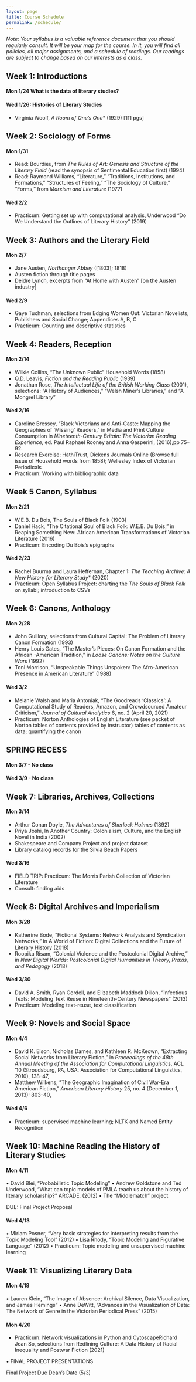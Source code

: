 ```yaml
---
layout: page
title: Course Schedule
permalink: /schedule/
---
```


*Note: Your syllabus is a valuable reference document that you should regularly consult. It will be your map for the course. In it, you will find all policies, all major assignments, and a schedule of readings. Our readings are subject to change based on our interests as a class.* 


## Week 1: Introductions

#### Mon 1/24  What is the data of literary studies?


#### Wed 1/26: Histories of Literary Studies 
- Virginia Woolf, *A Room of One’s One** (1929) [111 pgs]

## Week 2: Sociology of Forms

#### Mon 1/31
- Read: Bourdieu, from *The Rules of Art: Genesis and Structure of the Literary Field* (read the synopsis of Sentimental Education first) (1994)
- Read: Raymond Williams, “Literature,” “Traditions, Institutions, and Formations,” “Structures of Feeling,” “The Sociology of Culture,” “Forms,” from *Marxism and Literature*  (1977)
	
#### Wed 2/2
- Practicum: Getting set up with computational analysis, Underwood “Do We Understand the Outlines of Literary History” (2019)

## Week 3: Authors and the Literary Field

#### Mon 2/7 
- Jane Austen, *Northanger Abbey* ([1803]; 1818)
- Austen fiction through title pages
- Deidre Lynch, excerpts from “At Home with Austen” [on the Austen industry]

#### Wed 2/9
- Gaye Tuchman, selections from Edging Women Out: Victorian Novelists, Publishers and Social Change; Appendices A, B, C
- Practicum: Counting and descriptive statistics


## Week 4: Readers, Reception

#### Mon 2/14
- Wilkie Collins, “The Unknown Public” Household Words (1858)
- Q.D. Leavis, *Fiction and the Reading Public* (1939)
- Jonathan Rose, *The Intellectual Life of the British Working Class* (2001), selections: “A History of Audiences,” “Welsh Miner’s Libraries,” and “A Mongrel Library”

#### Wed 2/16
- Caroline Bressey, “Black Victorians and Anti-Caste: Mapping the Geographies of ‘Missing’ Readers,” in Media and Print Culture Consumption in *Nineteenth-Century Britain: The Victorian Reading Experience*, ed. Paul Raphael Rooney and Anna Gasperini, (2016),pp 75–92.
- Research Exercise: HathiTrust, Dickens Journals Online (Browse full issue of Household words from 1858); Wellesley Index of Victorian Periodicals
- Practicum: Working with bibliographic data


## Week 5 Canon, Syllabus
#### Mon 2/21
- W.E.B. Du Bois, The Souls of Black Folk (1903)
- Daniel Hack, “The Citational Soul of Black Folk: W.E.B. Du Bois,” in Reaping Something New: African American Transformations of Victorian Literature (2016)
- Practicum: Encoding Du Bois’s epigraphs

#### Wed 2/23
- Rachel Buurma and Laura Heffernan, Chapter 1: *The Teaching Archive: A New History for Literary Study** (2020)
- Practicum: Open Syllabus Project: charting the *The Souls of Black Folk* on syllabi; introduction to CSVs

## Week 6: Canons, Anthology

#### Mon 2/28
- John Guillory, selections from Cultural Capital: The Problem of Literary Canon Formation (1993)
- Henry Louis Gates, “The Master’s Pieces: On Canon Formation and the African -American Tradition,” in *Loose Canons: Notes on the Culture Wars*  (1992)
- Toni Morrison, “Unspeakable Things Unspoken: The Afro-American Presence in American Literature” (1988)

#### Wed 3/2
- Melanie Walsh and Maria Antoniak, “The Goodreads ‘Classics’: A Computational Study of Readers, Amazon, and Crowdsourced Amateur Criticism,” *Journal of Cultural Analytics* 6, no. 2 (April 20, 2021)
- Practicum: Norton Anthologies of English Literature (see packet of Norton tables of contents provided by instructor) tables of contents as data; quantifying the canon

## SPRING RECESS
#### Mon 3/7 - No class
#### Wed 3/9 - No class

## Week 7: Libraries, Archives, Collections
#### Mon 3/14
- Arthur Conan Doyle, *The Adventures of Sherlock Holmes* (1892)
- Priya Joshi, In Another Country: Colonialism, Culture, and the English Novel in India (2002)
- Shakespeare and Company Project and project dataset
- Library catalog records for the Silvia Beach Papers

#### Wed 3/16
- FIELD TRIP: Practicum: The Morris Parish Collection of Victorian Literature
- Consult: finding aids

## Week 8: Digital Archives and Imperialism

#### Mon 3/28
- Katherine Bode, “Fictional Systems: Network Analysis and Syndication Networks,” in A World of Fiction: Digital Collections and the Future of Literary History (2018)
- Roopika Risam, “Colonial Violence and the Postcolonial Digital Archive,” in *New Digital Worlds: Postcolonial Digital Humanities in Theory, Praxis, and Pedagogy* (2018) 

#### Wed 3/30
- David A. Smith, Ryan Cordell, and Elizabeth Maddock Dillon, “Infectious Texts: Modeling Text Reuse in Nineteenth-Century Newspapers” (2013)
- Practicum: Modeling text-reuse, text classification


## Week 9: Novels and Social Space
#### Mon 4/4 
- David K. Elson, Nicholas Dames, and Kathleen R. McKeown, “Extracting Social Networks from Literary Fiction,” in *Proceedings of the 48th Annual Meeting of the Association for Computational Linguistics*, ACL ’10 (Stroudsburg, PA, USA: Association for Computational Linguistics, 2010), 138–47, 
- Matthew Wilkens, “The Geographic Imagination of Civil War-Era American Fiction,” *American Literary History* 25, no. 4 (December 1, 2013): 803–40, 

#### Wed 4/6  
- Practicum: supervised machine learning; NLTK and Named Entity Recognition


## Week 10: Machine Reading the History of Literary Studies
#### Mon 4/11 
•	David Blei, “Probabilistic Topic Modeling”
•	Andrew Goldstone and Ted Underwood, “What can topic models of PMLA teach us about the history of literary scholarship?” ARCADE. (2012) 
•	The “Middlematch” project

DUE: Final Project Proposal

#### Wed 4/13 
•	Miriam Posner, “Very basic strategies for interpreting results from the Topic Modeling Tool” (2012)
•	Lisa Rhody, “Topic Modeling and Figurative Language” (2012)
•	Practicum: Topic modeling and unsupervised machine learning

## Week 11: Visualizing Literary Data
#### Mon 4/18 
•	Lauren Klein, “The Image of Absence: Archival Silence, Data Visualization, and James Hemings”
•	Anne DeWitt, “Advances in the Visualization of Data: The Network of Genre in the Victorian Periodical Press” (2015)

#### Mon 4/20 
- Practicum: Network visualizations in Python and CytoscapeRichard Jean So, selections from Redlining Culture: A Data History of Racial Inequality and Postwar Fiction (2021)


•	FINAL PROJECT PRESENTATIONS

Final Project Due Dean’s Date (5/3)






